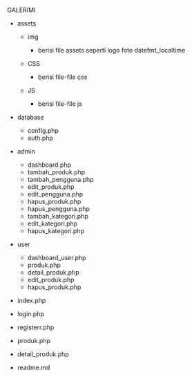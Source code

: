 GALERIMI
- assets
    - img
        - berisi file assets seperti logo foto datefmt_localtime

    - CSS
        - berisi file-file css

    - JS
        - berisi file-file js

- database
    - config.php
    - auth.php

- admin
    - dashboard.php
    - tambah_produk.php
    - tambah_pengguna.php
    - edit_produk.php
    - edit_pengguna.php
    - hapus_produk.php
    - hapus_pengguna.php
    - tambah_kategori.php
    - edit_kategori.php
    - hapus_kategori.php

- user
    - dashboard_user.php
    - produk.php
    - detail_produk.php
    - edit_produk.php
    - hapus_produk.php


- index.php
- login.php
- registerr.php
- produk.php
- detail_produk.php
- readme.md